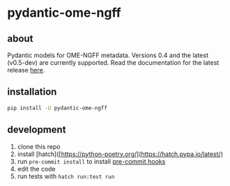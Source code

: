 # pydantic-ome-ngff
## about
Pydantic models for OME-NGFF metadata. Versions 0.4 and the latest (v0.5-dev) are currently supported. Read the documentation for the latest release [here](https://janeliascicomp.github.io/pydantic-ome-ngff/).

## installation

```bash
pip install -U pydantic-ome-ngff
```

## development

1. clone this repo
2. install [hatch]([https://python-poetry.org/](https://hatch.pypa.io/latest/)
4. run `pre-commit install` to install [pre-commit hooks](https://github.com/JaneliaSciComp/pydantic-ome-ngff/blob/main/.pre-commit-config.yaml)
5. edit the code
6. run tests with `hatch run:test run`
